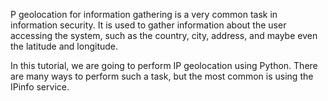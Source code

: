 P geolocation for information gathering is a very common task in information security. It is used to gather information about the user accessing the system, such as the country, city, address, and maybe even the latitude and longitude.

In this tutorial, we are going to perform IP geolocation using Python. There are many ways to perform such a task, but the most common is using the IPinfo service.
